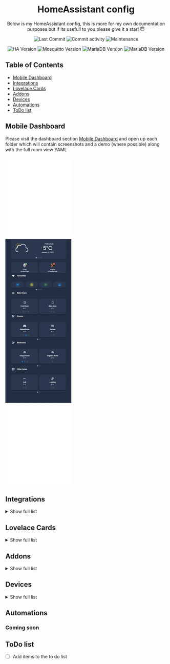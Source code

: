 <h1 align="center">HomeAssistant config</h1>


<p align="center">
  Below is my HomeAssistant config, this is more for my own documentation purposes but if its usefull to you please give it a star! 😇
</p>

<p align="center">
  <img alt="Last Commit" src="https://img.shields.io/github/last-commit/mintcreg/ha-config?style=plasticr"/>
  <img alt="Commit activity" src="https://img.shields.io/github/commit-activity/m/mintcreg/ha-config"/>
  <img alt="Maintenance" src="https://img.shields.io/maintenance/yes/2025"/>
</p>

<p align="center">
  <img alt="HA Version" src="https://img.shields.io/badge/HA--Version-2025.1.2-9cf"/>
  <img alt="Mosquitto Version" src="https://img.shields.io/badge/Mosquitto--Version-6.5.0-9cf"/>
  <img alt="MariaDB Version" src="https://img.shields.io/badge/MariaDB--Version-2.7.2-9cf"/>
  <img alt="MariaDB Version" src="https://img.shields.io/badge/Zigbee2MQTT--Version-2.0.02-9cf"/>
</p>

## Table of Contents

- [Mobile Dashboard](#mobile-dashboard)
- [Integrations](#integrations)
- [Lovelace Cards](#lovelace-cards)
- [Addons](#addons)
- [Devices](#devices)
- [Automations](#automations)
- [ToDo list](#todo-list)

## Mobile Dashboard



Please visit the dashboard section [Mobile Dashboard](https://github.com/mintcreg/ha-config/tree/main/dashboard/mobile) and open up each folder which will contain screenshots and a demo (where possible) along with the full room view YAML

![Slideshow](/images/screenshots/dashboard/overall.gif)

## Integrations

<details>
  <summary>Show full list</summary>
  
<br>

- [rpi_power](https://www.home-assistant.io/integrations/rpi_power/)
- [google_translate](https://www.home-assistant.io/integrations/google_translate/)
- [HACS](https://www.home-assistant.io/integrations/hacs/)
- [local_calendar](https://www.home-assistant.io/integrations/local_calendar/)
- [mobile_app](https://www.home-assistant.io/integrations/mobile_app/)
- [cast](https://www.home-assistant.io/integrations/cast/)
- [cloud](https://www.home-assistant.io/integrations/cloud/)
- [webostv](https://www.home-assistant.io/integrations/webostv/)
- [tessie](https://www.home-assistant.io/integrations/tessie/)
- [samsungtv](https://www.home-assistant.io/integrations/samsungtv/)
- [dlna_dmr](https://www.home-assistant.io/integrations/dlna_dmr/)
- [mqtt](https://www.home-assistant.io/integrations/mqtt/)
- [zha](https://www.home-assistant.io/integrations/zha/)
- [local_todo](https://www.home-assistant.io/integrations/local_todo/)
- [template](https://www.home-assistant.io/integrations/template/)
- [shopping_list](https://www.home-assistant.io/integrations/shopping_list/)
- [scheduler](https://www.home-assistant.io/integrations/scheduler/)
- [systemmonitor](https://www.home-assistant.io/integrations/systemmonitor/)
- [octopus_energy](https://www.home-assistant.io/integrations/octopus_energy/)
- [spook](https://www.home-assistant.io/integrations/spook/)
- [ibeacon](https://www.home-assistant.io/integrations/ibeacon/)
- [openai_conversation](https://www.home-assistant.io/integrations/openai_conversation/)
- [go2rtc](https://www.home-assistant.io/integrations/go2rtc/)
- [chore_helper](https://www.home-assistant.io/integrations/chore_helper/)
- [pantry_tracker](https://www.home-assistant.io/integrations/pantry_tracker/)
- [music_assistant](https://www.home-assistant.io/integrations/music_assistant/)
- [asusrouter](https://www.home-assistant.io/integrations/asusrouter/)
- [ping](https://www.home-assistant.io/integrations/ping/)
- [unraid](https://www.home-assistant.io/integrations/unraid/)
- [google_generative_ai_conversation](https://www.home-assistant.io/integrations/google_generative_ai_conversation/)


</details>

## Lovelace Cards

<details>
  <summary>Show full list</summary>
  
<br>

- [anchor-card](https://github.com/ShadowAya/anchor-card)
- [android-tv-card](https://github.com/ShadowAya/android-tv-card)
- [apexcharts-card](https://github.com/ShadowAya/apexcharts-card)
- [atomic-calendar-revive](https://github.com/ShadowAya/atomic-calendar-revive)
- [bar-card](https://github.com/ShadowAya/bar-card)
- [better-thermostat-ui-card](https://github.com/ShadowAya/better-thermostat-ui-card)
- [bootstrap-grid-card](https://github.com/ShadowAya/bootstrap-grid-card)
- [Bubble-Card](https://github.com/ShadowAya/Bubble-Card)
- [button-card](https://github.com/ShadowAya/button-card)
- [channel-pad](https://github.com/ShadowAya/channel-pad)
- [charger-card](https://github.com/ShadowAya/charger-card)
- [clock-weather-card](https://github.com/ShadowAya/clock-weather-card)
- [config-template-card](https://github.com/ShadowAya/config-template-card)
- [css-swipe-card](https://github.com/ShadowAya/css-swipe-card)
- [custom-brand-icons](https://github.com/ShadowAya/custom-brand-icons)
- [custom-icons](https://github.com/ShadowAya/custom-icons)
- [custom-more-info](https://github.com/ShadowAya/custom-more-info)
- [decluttering-card](https://github.com/ShadowAya/decluttering-card)
- [energy-gauge-bundle-card](https://github.com/ShadowAya/energy-gauge-bundle-card)
- [hass-room-card](https://github.com/ShadowAya/hass-room-card)
- [honeycomb-menu](https://github.com/ShadowAya/honeycomb-menu)
- [kiosk-mode](https://github.com/ShadowAya/kiosk-mode)
- [LG-WebOS-Remote-Control](https://github.com/ShadowAya/LG-WebOS-Remote-Control)
- [light-entity-card](https://github.com/ShadowAya/light-entity-card)
- [lovelace-auto-entities](https://github.com/ShadowAya/lovelace-auto-entities)
- [lovelace-card-mod](https://github.com/ShadowAya/lovelace-card-mod)
- [lovelace-collapsable-cards](https://github.com/ShadowAya/lovelace-collapsable-cards)
- [lovelace-expander-card](https://github.com/ShadowAya/lovelace-expander-card)
- [lovelace-fold-entity-row](https://github.com/ShadowAya/lovelace-fold-entity-row)
- [lovelace-horizon-card](https://github.com/ShadowAya/lovelace-horizon-card)
- [lovelace-layout-card](https://github.com/ShadowAya/lovelace-layout-card)
- [lovelace-mushroom](https://github.com/ShadowAya/lovelace-mushroom)
- [lovelace-paper-buttons-row](https://github.com/ShadowAya/lovelace-paper-buttons-row)
- [lovelace-plotly-graph-card](https://github.com/ShadowAya/lovelace-plotly-graph-card)
- [lovelace-slider-entity-row](https://github.com/ShadowAya/lovelace-slider-entity-row)
- [lovelace-template-entity-row](https://github.com/ShadowAya/lovelace-template-entity-row)
- [lovelace-time-picker-card](https://github.com/ShadowAya/lovelace-time-picker-card)
- [mini-graph-card](https://github.com/ShadowAya/mini-graph-card)
- [mini-media-player](https://github.com/ShadowAya/mini-media-player)
- [octopus-energy-rates-card](https://github.com/ShadowAya/octopus-energy-rates-card)
- [pantry_tracker_card](https://github.com/ShadowAya/pantry_tracker_card)
- [scheduler-card](https://github.com/ShadowAya/scheduler-card)
- [sidebar-card](https://github.com/ShadowAya/sidebar-card)
- [simple-weather-card](https://github.com/ShadowAya/simple-weather-card)
- [stack-in-card](https://github.com/ShadowAya/stack-in-card)
- [surveillance-card](https://github.com/ShadowAya/surveillance-card)
- [swipe-card](https://github.com/ShadowAya/swipe-card)
- [swiper-slider](https://github.com/ShadowAya/swiper-slider)
- [tv-card](https://github.com/ShadowAya/tv-card)
- [Ultra-Vehicle-Card](https://github.com/ShadowAya/Ultra-Vehicle-Card)
- [uptime-card](https://github.com/ShadowAya/uptime-card)
- [vertical-stack-in-card](https://github.com/ShadowAya/vertical-stack-in-card)
- [weather-card](https://github.com/ShadowAya/weather-card)

</details>


## Addons

<details>
  <summary>Show full list</summary>
  
<br>

- [Advanced SSH & Web Terminal](https://github.com/hassio-addons/addon-ssh)
- [Cloudflared](https://github.com/brenner-tobias/addon-cloudflared/)
- [Samba share](https://github.com/home-assistant/addons/tree/master/samba)
- [Home Assistant Google Drive Backup](https://github.com/sabeechen/hassio-google-drive-backup)
- [Mosquitto broker](https://github.com/home-assistant/addons/tree/master/mosquitto)
- [Zigbee2MQTT](https://github.com/zigbee2mqtt/hassio-zigbee2mqtt/tree/master/zigbee2mqtt)
- [File editor](https://github.com/home-assistant/addons/tree/master/configurator)
- [Vaultwarden (Bitwarden)](https://github.com/hassio-addons/addon-bitwarden)
- [Uptime Kuma](https://github.com/hassio-addons/addon-uptime-kuma)
- [Node-RED](https://github.com/hassio-addons/addon-node-red)
- [Piper](https://github.com/home-assistant/addons/blob/master/piper)
- [RPC Shutdown](https://github.com/home-assistant/addons/tree/master/rpc_shutdown)
- [MariaDB](https://github.com/home-assistant/addons/tree/master/mariadb)
- [Duck DNS](https://github.com/home-assistant/addons/tree/master/duckdns)
- [Portainer](https://github.com/alexbelgium/hassio-addons)
- [Terminal & SSH](https://github.com/home-assistant/addons/tree/master/ssh)
- [Pantry Tracker](https://github.com/mintcreg/pantry_tracker)
- [Whisper](https://github.com/home-assistant/addons/blob/master/whisper)
- [Assist Microphone](https://github.com/home-assistant/addons/blob/master/assist_microphone)
- [openWakeWord](https://github.com/home-assistant/addons/blob/master/openwakeword)
- [Music Assistant Server (beta)](https://music-assistant.io)
- [MQTT Explorer](https://github.com/GollumDom/addon-repository) *(No URL provided)*




</details>


## Devices

<details>
  <summary>Show full list</summary>
  
<br>
<h2 align="center">Primary Devices</h2>
<table align="center" border="0" width="100%">
  <thead>
    <tr>
      <th>Device</th>
      <th>Use</th>
      <th>Quantity</th>
    </tr>
  </thead>
  <tbody>
    <tr>
      <td>
        <img src="images/devices/rpi.png" alt="drawing" width="120" />
        <h3>RPI 4 (8gb)</h3>
      </td>
      <td>
        <p>Directly running HASSIO OS</p>
      </td>
      <td>x1</td>
    </tr>
    <tr>
      <td>
        <img src="images/devices/RT-AC86U.jpg" alt="drawing" width="120" />
        <h3>ASUS RT-AC86U</h3>
      </td>
      <td>
        <p>Router</p>
      </td>
      <td>x1</td>
    </tr>
    <tr>
      <td>
        <img src="images/devices/SONOFF-Zigbee-plus-e.jpg" alt="drawing" width="120" />
        <h3>SONOFF-Zigbee Plus-E</h3>
      </td>
      <td>
        <p>Zigbee co-ordinator</p>
      </td>
      <td>x1</td>
    </tr>
    <tr>
      <td>
        <img src="images/devices/google-mini.jpg" alt="drawing" width="120" />
        <h3>Google Home Mini</h3>
      </td>
      <td>
        <p>Voice Assistant</p>
      </td>
      <td>x2</td>
    </tr>
  </tbody>
</table>

<h2 align="center">Zigbee Devices</h2>
<table align="center" border="0" width="100%">
  <thead>
    <tr>
      <th>Device</th>
      <th>Use</th>
      <th>Quantity</th>
    </tr>
  </thead>
  <tbody>
    <tr>
      <td>
        <img src="images/devices/ikea-vallhorn-motion-sensor.jpeg" alt="drawing" width="120" />
        <h3>Ikea Vallhorn Motion Sensor</h3>
      </td>
      <td>
        <p>Capture motion</p>
      </td>
      <td>x4</td>
    </tr>
    <tr>
      <td>
        <img src="images/devices/sonoff-snzb-02.jpeg" alt="drawing" width="120" />
        <h3>Sonoff SNZB-02</h3>
      </td>
      <td>
        <p>Temperature Sensor</p>
      </td>
      <td>x2</td>
    </tr>
    <tr>
      <td>
        <img src="images/devices/sonoff-snzb-04.jpeg" alt="drawing" width="120" />
        <h3>Sonoff SNZB-02</h3>
      </td>
      <td>
        <p>Open/close sensor</p>
      </td>
      <td>x3</td>
    </tr>
    <tr>
      <td>
        <img src="images/devices/tuya-TT001ZAV20.png" alt="drawing" width="120" />
        <h3>TUYA - TS0201</h3>
      </td>
      <td>
        <p>Fridge temperature sensor</p>
      </td>
      <td>x1</td>
    </tr>
    <tr>
      <td>
        <img src="images/devices/tuya-TS0011.jpeg" alt="drawing" width="120" />
        <h3>Tuya - TS0011</h3>
      </td>
      <td>
        <p>Light switch</p>
      </td>
      <td>x9</td>
    </tr>
    <tr>
      <td>
        <img src="images/devices/tuya-BSD29_1.jpeg" alt="drawing" width="120" />
        <h3>Tuya BSD29_1</h3>
      </td>
      <td>
        <p>Switch / Power meter</p>
      </td>
      <td>x1</td>
    </tr>
    <tr>
      <td>
        <img src="images/devices/tuya-WSD500A.jpeg" alt="drawing" width="120" />
        <h3>Tuya - WSD500A</h3>
      </td>
      <td>
        <p>Temperature Sensor</p>
      </td>
      <td>x3</td>
    </tr>
    <tr>
      <td>
        <img src="images/devices/tuya-ZG-227Z.png" alt="drawing" width="120" />
        <h3>Tuya - ZG-227Z</h3>
      </td>
      <td>
        <p>Temperature Sensor</p>
      </td>
      <td>x5</td>
    </tr>
    <tr>
      <td>
        <img src="images/devices/tuya-ZY-M100-24GV3.png" alt="drawing" width="120" />
        <h3>Tuya - ZY-M100-24GV3</h3>
      </td>
      <td>
        <p>Presence sensor</p>
      </td>
      <td>x2</td>
    </tr>
  </tbody>
</table>

</details>

## Automations

### Coming soon


## ToDo list

- [ ] Add items to the to do list


